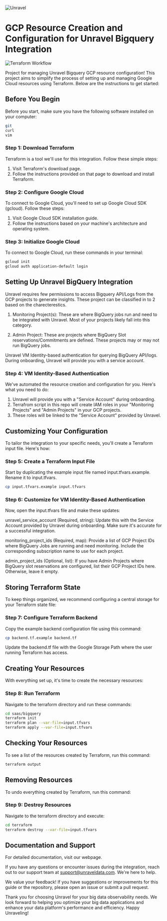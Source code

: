 ![Unravel](https://www.unraveldata.com/wp-content/themes/unravel-child/src/images/unLogo.svg)  
# GCP Resource Creation and Configuration for Unravel Bigquery Integration
![Terraform Workflow](https://github.com/unraveldata-org/unravel-terraform-scripts/actions/workflows/run-prcheck.yml/badge.svg)

Project for managing Unravel Bigquery GCP resource configuration! This project aims to simplify the process of setting up and managing Google Cloud resources using Terraform. Below are the instructions to get started:

## Before You Begin
Before you start, make sure you have the following software installed on your computer:
```bash
git
curl
vim
```

### Step 1: Download Terraform
Terraform is a tool we'll use for this integration. Follow these simple steps:

1. Visit Terraform's download page.
2. Follow the instructions provided on that page to download and install Terraform.
 
### Step 2: Configure Google Cloud
To connect to Google Cloud, you'll need to set up Google Cloud SDK (gcloud). Follow these steps:

1. Visit Google Cloud SDK installation guide.
2. Follow the instructions based on your machine's architecture and operating system.

### Step 3: Initialize Google Cloud
To connect to Google Cloud, run these commands in your terminal:

```bash
gcloud init
gcloud auth application-default login
```

## Setting Up Unravel BigQuery Integration
Unravel requires few permissions to access Bigquery API/Logs from the GCP projects to generate insights. These project can be classified in to 2 based on the charecterestics.

1. Monitoring Project(s): These are where BigQuery jobs run and need to be integrated with Unravel. Most of your projects likely fall into this category.

2. Admin Project: These are projects where BigQuery Slot reservations/Commitments are defined. These projects may or may not run BigQuery jobs.

Unravel VM Identity-based authentication  for querying BigQuery API/logs. During onboarding, Unravel will provide you with a service account.

### Step 4: VM Identity-Based Authentication
We've automated the resource creation and configuration for you. Here's what you need to do:

1. Unravel will provide you with a "Service Account" during onboarding.
2. Terrafrom script in this repo will create IAM roles in your "Monitoring Projects" and "Admin Projects" in your GCP projects.
3. These roles will be linked to the "Service Account" provided by Unravel.

## Customizing Your Configuration
To tailor the integration to your specific needs, you'll create a Terraform input file. Here's how:

### Step 5: Create a Terraform Input File
Start by duplicating the example input file named input.tfvars.example. Rename it to input.tfvars.

```bash
cp input.tfvars.example input.tfvars
```

### Step 6: Customize for VM Identity-Based Authentication
Now, open the input.tfvars file and make these updates:

unravel_service_account (Required, string): Update this with the Service Account provided by Unravel during onboarding. Make sure it's accurate for a successful integration.

monitoring_project_ids (Required, map): Provide a list of GCP Project IDs where BigQuery Jobs are running and need monitoring. Include the corresponding subscription name to use for each project.

admin_project_ids (Optional, list): If you have Admin Projects where BigQuery slot reservations are configured, list their GCP Project IDs here. Otherwise, leave it empty.

## Storing Terraform State
To keep things organized, we recommend configuring a central storage for your Terraform state file:

### Step 7: Configure Terraform Backend
Copy the example backend configuration file using this command:

```bash
cp backend.tf.example backend.tf
```

Update the backend.tf file with the Google Storage Path where the user running Terraform has access. 

## Creating Your Resources
With everything set up, it's time to create the necessary resources:

### Step 8: Run Terraform
Navigate to the terraform directory and run these commands:

```bash
cd saas/bigquery
terraform init
terraform plan --var-file=input.tfvars
terraform apply --var-file=input.tfvars
```

## Checking Your Resources
To see a list of the resources created by Terraform, run this command:

```bash
terraform output
```

## Removing Resources
To undo everything created by Terraform, run this command:

### Step 9: Destroy Resources
Navigate to the terraform directory and execute:

```bash
cd terraform
terraform destroy --var-file=input.tfvars
```

## Documentation and Support
For detailed documentation, visit our webpage.

If you have any questions or encounter issues during the integration, reach out to our support team at support@unraveldata.com. We're here to help.

We value your feedback! If you have suggestions or improvements for this guide or the repository, please open an issue or submit a pull request.

Thank you for choosing Unravel for your big data observability needs. We look forward to helping you optimize your big data applications and enhance your data platform's performance and efficiency. Happy Unraveling!






